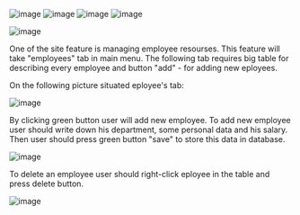 
![image](https://user-images.githubusercontent.com/83345134/127283891-5c3f5bcd-b593-4d9d-9a74-4706bfdae2cb.png "Departments list")
![image](https://user-images.githubusercontent.com/83345134/127284946-62fb3d35-98d4-40a6-8d0a-923d58bc3467.png "Add department")
![image](https://user-images.githubusercontent.com/83345134/127284991-63ca404a-6d7a-400a-a6e1-c7b6b9560a7e.png "Edit department")
![image](https://user-images.githubusercontent.com/83345134/127285071-2b699f96-0ac5-4421-b7ab-d78414e6d1d0.png "Delete department")

![image](https://user-images.githubusercontent.com/83345134/127285373-3f14cb74-9510-4dc3-8e3a-2c2c01dee4a4.png "Edit employee")


One of the site feature is managing employee resourses. This feature will take "employees" tab in main menu. The following tab requires big table for 
describing every employee and button "add" - for adding new eployees.

On the following picture situated eployee's tab:

![image](https://user-images.githubusercontent.com/83345134/127285130-2928a7fa-dd6e-4b84-a077-ff80b723aa25.png "Employees list")


By clicking green button user will add new employee. To add new employee user should write down his department, some personal data and his salary.
Then user should press green button "save" to store this data in database.

![image](https://user-images.githubusercontent.com/83345134/127285174-8b015c12-a1b2-4ff9-a32c-d93a516a4bbb.png "Add employee")


To delete an employee user should right-click eployee in the table and press delete button.

![image](https://user-images.githubusercontent.com/83345134/127285318-fc4847d6-ff49-4f51-863a-19ffafd29391.png "Delete employee")
